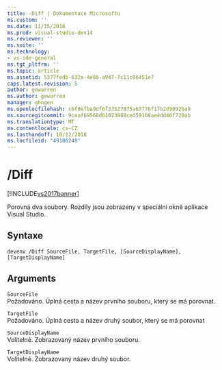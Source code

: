 ```yaml
---
title: -Diff | Dokumentace Microsoftu
ms.custom: ''
ms.date: 11/15/2016
ms.prod: visual-studio-dev14
ms.reviewer: ''
ms.suite: ''
ms.technology:
- vs-ide-general
ms.tgt_pltfrm: ''
ms.topic: article
ms.assetid: 5377fedb-632a-4e86-a947-7c11c86451e7
caps.latest.revision: 5
author: gewarren
ms.author: gewarren
manager: ghogen
ms.openlocfilehash: c6f0efba9df6f33527875a67776f17b2d9892ba9
ms.sourcegitcommit: 9ceaf69568d61023868ced59108ae4dd46f720ab
ms.translationtype: MT
ms.contentlocale: cs-CZ
ms.lasthandoff: 10/12/2018
ms.locfileid: "49186248"
---
```

# <a name="diff"></a>/Diff
[!INCLUDE[vs2017banner](../../includes/vs2017banner.md)]

  
Porovná dva soubory. Rozdíly jsou zobrazeny v speciální okně aplikace Visual Studio.  
  
## <a name="syntax"></a>Syntaxe  
  
```  
devenv /Diff SourceFile, TargetFile, [SourceDisplayName],[TargetDisplayName]  
```  
  
## <a name="arguments"></a>Arguments  
 `SourceFile`  
 Požadováno. Úplná cesta a název prvního souboru, který se má porovnat.  
  
 `TargetFile`  
 Požadováno. Úplná cesta a název druhý soubor, který se má porovnat  
  
 `SourceDisplayName`  
 Volitelné. Zobrazovaný název prvního souboru.  
  
 `TargetDisplayName`  
 Volitelné. Zobrazovaný název druhý soubor.



